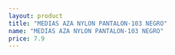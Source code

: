 ```yaml
---
layout: product
title: "MEDIAS AZA NYLON PANTALON-103 NEGRO"
name: "MEDIAS AZA NYLON PANTALON-103 NEGRO"
price: 7.9
---
```

